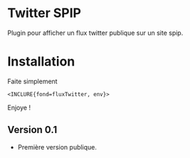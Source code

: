 # Twitter SPIP

Plugin pour afficher un flux twitter publique sur un site spip.

# Installation

Faite simplement

	<INCLURE{fond=fluxTwitter, env}>

Enjoye !


## Version 0.1

* Première version publique.